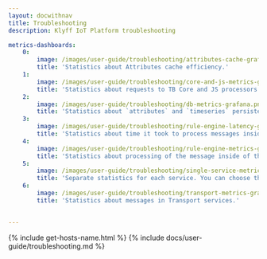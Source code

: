 ```yaml
---
layout: docwithnav
title: Troubleshooting
description: Klyff IoT Platform troubleshooting

metrics-dashboards:
    0:
        image: /images/user-guide/troubleshooting/attributes-cache-grafana.png
        title: 'Statistics about Attributes cache efficiency.'
    1:
        image: /images/user-guide/troubleshooting/core-and-js-metrics-grafana.png
        title: 'Statistics about requests to TB Core and JS processors.'
    2:
        image: /images/user-guide/troubleshooting/db-metrics-grafana.png
        title: 'Statistics about `attributes` and `timeseries` persistence to the PostgreSQL.'
    3:
        image: /images/user-guide/troubleshooting/rule-engine-latency-grafana.png
        title: 'Statistics about time it took to process messages inside of the Rule Engine.'
    4:
        image: /images/user-guide/troubleshooting/rule-engine-metrics-grafana.png
        title: 'Statistics about processing of the message inside of the Rule Engine.'
    5:
        image: /images/user-guide/troubleshooting/single-service-metrics-grafana.png
        title: 'Separate statistics for each service. You can choose the service in the upper left corner.'
    6:
        image: /images/user-guide/troubleshooting/transport-metrics-grafana.png
        title: 'Statistics about messages in Transport services.'
  

---
```


{% include get-hosts-name.html %}
{% include docs/user-guide/troubleshooting.md %}
